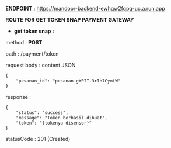 **ENDPOINT :** https://mandoor-backend-ewhqw2fqpq-uc.a.run.app

**ROUTE FOR GET TOKEN SNAP PAYMENT GATEWAY**

- **get token snap :**

method : **POST**

path : /payment/token

request body : content JSON
```
{
    "pesanan_id": "pesanan-gXPII-3rIh7CymLW"
}
```

response :
```
{
    "status": "success",
    "message": "Token berhasil dibuat",
    "token": "{tokenya disensor}"
}
```

statusCode : 201 (Created)